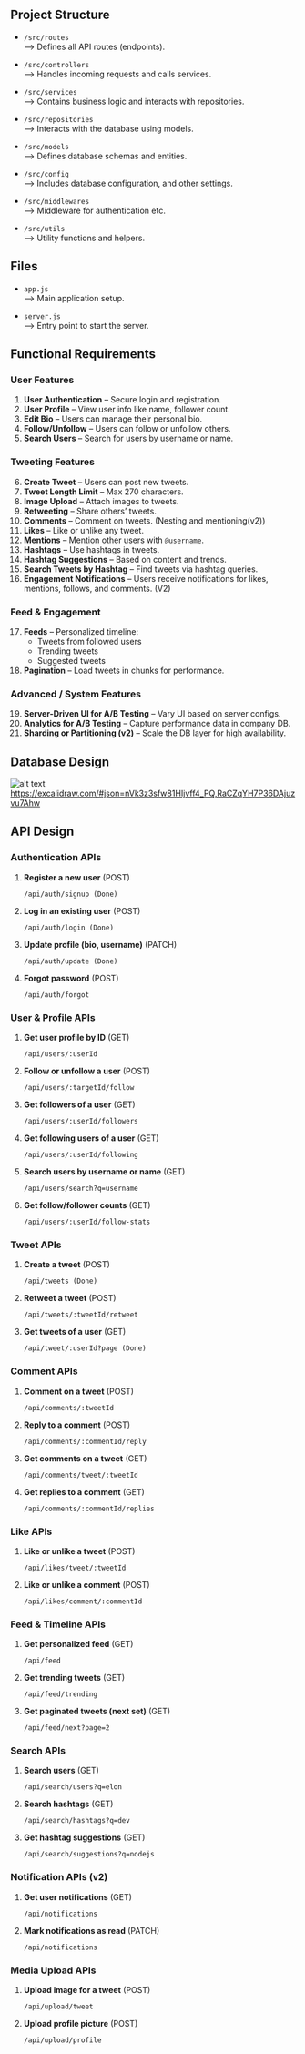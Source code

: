 ## Project Structure

- `/src/routes`  
  ⟶ Defines all API routes (endpoints).

- `/src/controllers`  
  ⟶ Handles incoming requests and calls services.

- `/src/services`  
  ⟶ Contains business logic and interacts with repositories.

- `/src/repositories`  
  ⟶ Interacts with the database using models.

- `/src/models`  
  ⟶ Defines database schemas and entities.

- `/src/config`  
  ⟶ Includes database configuration, and other settings.

- `/src/middlewares`  
  ⟶ Middleware for authentication etc.

- `/src/utils`  
  ⟶ Utility functions and helpers.

## Files

- `app.js`  
  ⟶ Main application setup.

- `server.js`  
  ⟶ Entry point to start the server.

## Functional Requirements

### User Features

1. **User Authentication** – Secure login and registration.
2. **User Profile** – View user info like name, follower count.
3. **Edit Bio** – Users can manage their personal bio.
4. **Follow/Unfollow** – Users can follow or unfollow others.
5. **Search Users** – Search for users by username or name.

### Tweeting Features

6. **Create Tweet** – Users can post new tweets.
7. **Tweet Length Limit** – Max 270 characters.
8. **Image Upload** – Attach images to tweets.
9. **Retweeting** – Share others’ tweets.
10. **Comments** – Comment on tweets. (Nesting and mentioning(v2))
11. **Likes** – Like or unlike any tweet.
12. **Mentions** – Mention other users with `@username`.
13. **Hashtags** – Use hashtags in tweets.
14. **Hashtag Suggestions** – Based on content and trends.
15. **Search Tweets by Hashtag** – Find tweets via hashtag queries.
16. **Engagement Notifications** – Users receive notifications for likes, mentions, follows, and comments. (V2)

### Feed & Engagement

17. **Feeds** – Personalized timeline:
    - Tweets from followed users
    - Trending tweets
    - Suggested tweets
18. **Pagination** – Load tweets in chunks for performance.

### Advanced / System Features

19. **Server-Driven UI for A/B Testing** – Vary UI based on server configs.
20. **Analytics for A/B Testing** – Capture performance data in company DB.
21. **Sharding or Partitioning (v2)** – Scale the DB layer for high availability.

## Database Design

![alt text](image-2.png)
https://excalidraw.com/#json=nVk3z3sfw81HIjvff4_PQ,RaCZqYH7P36DAjuzvu7Ahw

## API Design

### Authentication APIs

1. **Register a new user** (POST)

   ```
   /api/auth/signup (Done)
   ```

2. **Log in an existing user** (POST)

   ```
   /api/auth/login (Done)
   ```

3. **Update profile (bio, username)** (PATCH)

   ```
   /api/auth/update (Done)
   ```

4. **Forgot password** (POST)
   ```
   /api/auth/forgot
   ```

### User & Profile APIs

1. **Get user profile by ID** (GET)

   ```
   /api/users/:userId
   ```

2. **Follow or unfollow a user** (POST)

   ```
   /api/users/:targetId/follow
   ```

3. **Get followers of a user** (GET)

   ```
   /api/users/:userId/followers
   ```

4. **Get following users of a user** (GET)

   ```
   /api/users/:userId/following
   ```

5. **Search users by username or name** (GET)

   ```
   /api/users/search?q=username
   ```

6. **Get follow/follower counts** (GET)
   ```
   /api/users/:userId/follow-stats
   ```

### Tweet APIs

1. **Create a tweet** (POST)

   ```
   /api/tweets (Done)
   ```

2. **Retweet a tweet** (POST)

   ```
   /api/tweets/:tweetId/retweet
   ```

3. **Get tweets of a user** (GET)

   ```
   /api/tweet/:userId?page (Done)
   ```

### Comment APIs

1. **Comment on a tweet** (POST)

   ```
   /api/comments/:tweetId
   ```

2. **Reply to a comment** (POST)

   ```
   /api/comments/:commentId/reply
   ```

3. **Get comments on a tweet** (GET)

   ```
   /api/comments/tweet/:tweetId
   ```

4. **Get replies to a comment** (GET)
   ```
   /api/comments/:commentId/replies
   ```

### Like APIs

1. **Like or unlike a tweet** (POST)

   ```
   /api/likes/tweet/:tweetId
   ```

2. **Like or unlike a comment** (POST)
   ```
   /api/likes/comment/:commentId
   ```

### Feed & Timeline APIs

1. **Get personalized feed** (GET)

   ```
   /api/feed
   ```

2. **Get trending tweets** (GET)

   ```
   /api/feed/trending
   ```

3. **Get paginated tweets (next set)** (GET)
   ```
   /api/feed/next?page=2
   ```

### Search APIs

1. **Search users** (GET)

   ```
   /api/search/users?q=elon
   ```

2. **Search hashtags** (GET)

   ```
   /api/search/hashtags?q=dev
   ```

3. **Get hashtag suggestions** (GET)
   ```
   /api/search/suggestions?q=nodejs
   ```

### Notification APIs (v2)

1. **Get user notifications** (GET)

   ```
   /api/notifications
   ```

2. **Mark notifications as read** (PATCH)
   ```
   /api/notifications
   ```

### Media Upload APIs

1. **Upload image for a tweet** (POST)

   ```
   /api/upload/tweet
   ```

2. **Upload profile picture** (POST)
   ```
   /api/upload/profile
   ```
